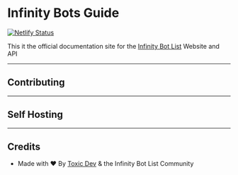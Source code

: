 # Infinity Bots Guide
[![Netlify Status](https://api.netlify.com/api/v1/badges/0b1de5fd-c932-4128-85b3-5268a61bfc7e/deploy-status)](https://app.netlify.com/sites/confident-panini-145ce5/deploys)

This it the official documentation site for the [Infinity Bot List](https://infinitybotlist.com) Website and API

--- 

## Contributing

--- 

## Self Hosting

---

## Credits
* Made with ❤️ By [Toxic Dev](https://toxicdev.me) & the Infinity Bot List Community
